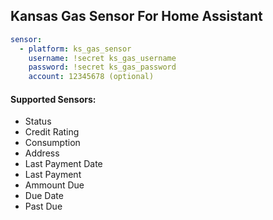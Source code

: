 ## Kansas Gas Sensor For Home Assistant

```yaml
sensor:
  - platform: ks_gas_sensor
    username: !secret ks_gas_username
    password: !secret ks_gas_password
    account: 12345678 (optional)	
```

#### Supported Sensors:
   * Status
   * Credit Rating
   * Consumption
   * Address
   * Last Payment Date
   * Last Payment
   * Ammount Due
   * Due Date
   * Past Due
